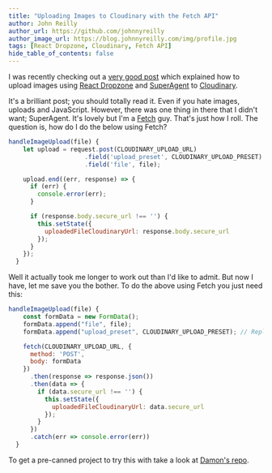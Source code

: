 ```yaml
---
title: "Uploading Images to Cloudinary with the Fetch API"
author: John Reilly
author_url: https://github.com/johnnyreilly
author_image_url: https://blog.johnnyreilly.com/img/profile.jpg
tags: [React Dropzone, Cloudinary, Fetch API]
hide_table_of_contents: false
---
```

I was recently checking out a [very good post](<https://css-tricks.com/image-upload-manipulation-react/>) which explained how to upload images using [React Dropzone](<https://github.com/react-dropzone/react-dropzone>) and [SuperAgent](<https://github.com/visionmedia/superagent>) to [Cloudinary](<https://cloudinary.com/>).

 It's a brilliant post; you should totally read it. Even if you hate images, uploads and JavaScript. However, there was one thing in there that I didn't want; SuperAgent. It's lovely but I'm a [Fetch](<https://developer.mozilla.org/en-US/docs/Web/API/Fetch_API>) guy. That's just how I roll. The question is, how do I do the below using Fetch?

```js
handleImageUpload(file) {
    let upload = request.post(CLOUDINARY_UPLOAD_URL)
                     .field('upload_preset', CLOUDINARY_UPLOAD_PRESET)
                     .field('file', file);

    upload.end((err, response) => {
      if (err) {
        console.error(err);
      }

      if (response.body.secure_url !== '') {
        this.setState({
          uploadedFileCloudinaryUrl: response.body.secure_url
        });
      }
    });
  }
```

Well it actually took me longer to work out than I'd like to admit. But now I have, let me save you the bother. To do the above using Fetch you just need this:

```js
handleImageUpload(file) {
    const formData = new FormData();
    formData.append("file", file);
    formData.append("upload_preset", CLOUDINARY_UPLOAD_PRESET); // Replace the preset name with your own

    fetch(CLOUDINARY_UPLOAD_URL, {
      method: 'POST',
      body: formData
    })
      .then(response => response.json())
      .then(data => {
        if (data.secure_url !== '') {
          this.setState({
            uploadedFileCloudinaryUrl: data.secure_url
          });
        }
      })
      .catch(err => console.error(err))
  }
```

To get a pre-canned project to try this with take a look at [Damon's repo](<https://github.com/damonbauer/react-cloudinary>).



